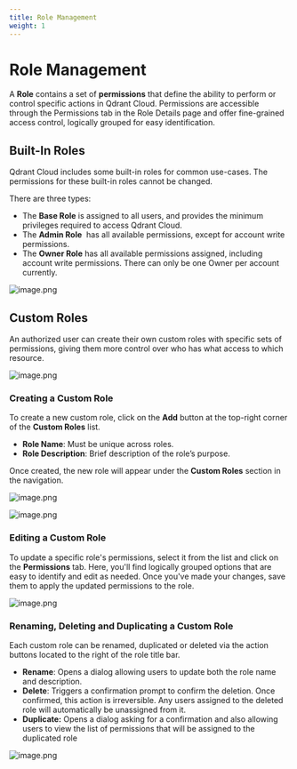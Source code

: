 ```yaml
---
title: Role Management
weight: 1
---
```


# Role Management

A **Role** contains a set of **permissions** that define the ability to perform or control specific actions in Qdrant Cloud. Permissions are accessible through the Permissions tab in the Role Details page and offer fine-grained access control, logically grouped for easy identification.

## Built-In Roles

Qdrant Cloud includes some built-in roles for common use-cases. The permissions for these built-in roles cannot be changed.

There are three types: 

- The **Base Role** is assigned to all users, and provides the minimum privileges required to access Qdrant Cloud.
- The **Admin Role**  has all available permissions, except for account write permissions.
- The **Owner Role** has all available permissions assigned, including account write permissions. There can only be one Owner per account currently.

![image.png](/documentation/cloud/role-based-access-control/built-in-roles.png)

## Custom Roles

An authorized user can create their own custom roles with specific sets of permissions, giving them more control over who has what access to which resource.

![image.png](/documentation/cloud/role-based-access-control/custom-roles.png)

### Creating a Custom Role

To create a new custom role, click on the **Add** button at the top-right corner of the **Custom Roles** list.

- **Role Name**: Must be unique across roles.
- **Role Description**: Brief description of the role’s purpose.

Once created, the new role will appear under the **Custom Roles** section in the navigation.

![image.png](/documentation/cloud/role-based-access-control/create-custom-role.png)

![image.png](/documentation/cloud/role-based-access-control/create-new-role.png)

### Editing a Custom Role

To update a specific role's permissions, select it from the list and click on the **Permissions** tab. Here, you'll find logically grouped options that are easy to identify and edit as needed. Once you've made your changes, save them to apply the updated permissions to the role.

![image.png](/documentation/cloud/role-based-access-control/update-permission.png)

### Renaming, Deleting and Duplicating a Custom Role

Each custom role can be renamed, duplicated or deleted via the action buttons located to the right of the role title bar.

- **Rename**: Opens a dialog allowing users to update both the role name and description.
- **Delete**: Triggers a confirmation prompt to confirm the deletion. Once confirmed, this action is irreversible. Any users assigned to the deleted role will automatically be unassigned from it.
- **Duplicate:** Opens a dialog asking for a confirmation and also allowing users to view the list of permissions that will be assigned to the duplicated role

![image.png](/documentation/cloud/role-based-access-control/role-actions.png)
